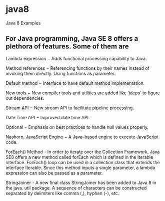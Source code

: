 # java8
Java 8 Examples

## For Java programming, Java SE 8 offers a plethora of features. Some of them are

Lambda expression − Adds functional processing capability to Java.

Method references − Referencing functions by their names instead of invoking them directly. Using functions as parameter.

Default method − Interface to have default method implementation.

New tools − New compiler tools and utilities are added like ‘jdeps’ to figure out dependencies.

Stream API − New stream API to facilitate pipeline processing.

Date Time API − Improved date time API.

Optional − Emphasis on best practices to handle null values properly.

Nashorn, JavaScript Engine − A Java-based engine to execute JavaScript code.

ForEach() Method - In order to iterate over the Collection Framework, Java SE8 offers a new method called forEach which is defined in the Iterable interface. ForEach() loop can be used in a collection class that extends the interface Iterable. Since this method inputs a single parameter, a lambda expression can also be passed as a parameter.

StringJoiner - A new final class StringJoiner has been added to Java 8 in the java. util package. A sequence of characters can be constructed separated by delimiters like comma (,), hyphen (-), etc.
